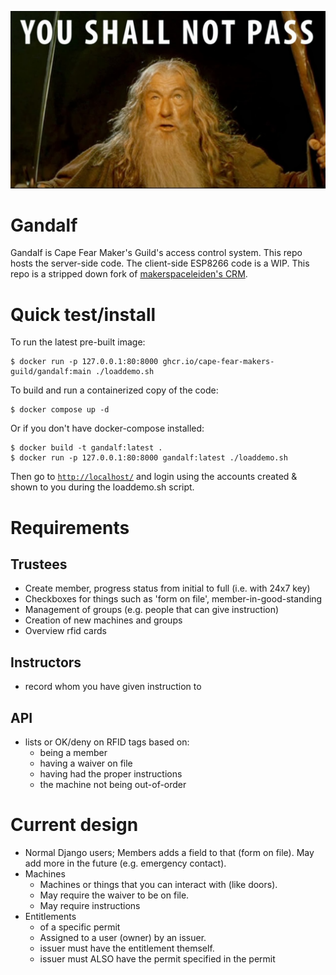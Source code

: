 ![you shall not pass](assets/gandalf.jpg)

# Gandalf

Gandalf is Cape Fear Maker's Guild's access control system. This repo hosts the
server-side code. The client-side ESP8266 code is a WIP. This repo is a stripped
down fork of [makerspaceleiden's
CRM](https://github.com/MakerSpaceLeiden/makerspaceleiden-crm).

# Quick test/install

To run the latest pre-built image:
```console
$ docker run -p 127.0.0.1:80:8000 ghcr.io/cape-fear-makers-guild/gandalf:main ./loaddemo.sh
```

To build and run a containerized copy of the code:
```console
$ docker compose up -d
```
Or if you don't have docker-compose installed:
```console
$ docker build -t gandalf:latest .
$ docker run -p 127.0.0.1:80:8000 gandalf:latest ./loaddemo.sh
```

Then go to [`http://localhost/`](http://localhost/) and login using
the accounts created & shown to you during the loaddemo.sh script.

# Requirements

## Trustees

  - Create member, progress status from initial to full (i.e. with 24x7 key)
  - Checkboxes for things such as 'form on file', member-in-good-standing
  - Management of groups (e.g. people that can give instruction)
  - Creation of new machines and groups
  - Overview rfid cards

## Instructors
  - record whom you have given instruction to

## API

  - lists or OK/deny on RFID tags based on:
    - being a member
    - having a waiver on file
    - having had the proper instructions
    - the machine not being out-of-order

# Current design

  - Normal Django users; Members adds a field to that (form on file). May add
    more in the future (e.g. emergency contact).
  - Machines
    - Machines or things that you can interact with (like doors).
    - May require the waiver to be on file.
    - May require instructions
  - Entitlements
    - of a specific permit
    - Assigned to a user (owner) by an issuer.
    - issuer must have the entitlement themself.
    - issuer must ALSO have the permit specified in the permit
